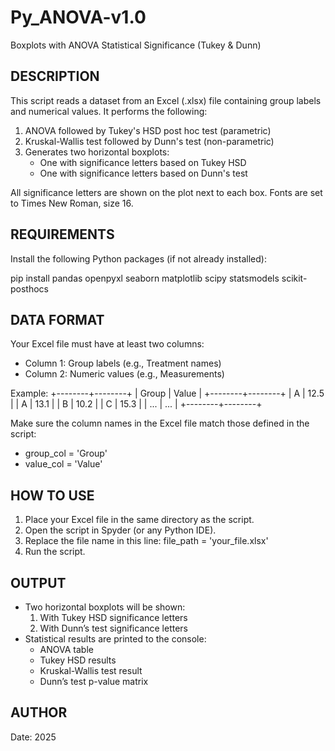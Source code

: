# Py_ANOVA-v1.0
Boxplots with ANOVA Statistical Significance (Tukey &amp; Dunn)


DESCRIPTION
-----------
This script reads a dataset from an Excel (.xlsx) file containing group labels
and numerical values. It performs the following:

1. ANOVA followed by Tukey's HSD post hoc test (parametric)
2. Kruskal-Wallis test followed by Dunn's test (non-parametric)
3. Generates two horizontal boxplots:
   - One with significance letters based on Tukey HSD
   - One with significance letters based on Dunn's test

All significance letters are shown on the plot next to each box.
Fonts are set to Times New Roman, size 16.

REQUIREMENTS
------------
Install the following Python packages (if not already installed):

pip install pandas openpyxl seaborn matplotlib scipy statsmodels scikit-posthocs

DATA FORMAT
-----------
Your Excel file must have at least two columns:
- Column 1: Group labels (e.g., Treatment names)
- Column 2: Numeric values (e.g., Measurements)

Example:
+--------+--------+
| Group  | Value  |
+--------+--------+
| A      | 12.5   |
| A      | 13.1   |
| B      | 10.2   |
| C      | 15.3   |
| ...    | ...    |
+--------+--------+

Make sure the column names in the Excel file match those defined in the script:
- group_col = 'Group'
- value_col = 'Value'

HOW TO USE
----------
1. Place your Excel file in the same directory as the script.
2. Open the script in Spyder (or any Python IDE).
3. Replace the file name in this line:
      file_path = 'your_file.xlsx'
4. Run the script.

OUTPUT
------
- Two horizontal boxplots will be shown:
   1. With Tukey HSD significance letters
   2. With Dunn’s test significance letters
- Statistical results are printed to the console:
   - ANOVA table
   - Tukey HSD results
   - Kruskal-Wallis test result
   - Dunn’s test p-value matrix

AUTHOR
------

Date: 2025
